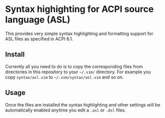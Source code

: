 Syntax highighting for ACPI source language (ASL)
=================================================

This provides very simple syntax highlighting and formatting support for
ASL files as specified in ACPI 6.1.

Install
-------

Currently all you need to do is to copy the corresponding files from
directories in this repository to your `~/.vim/` directory. For example
you copy `syntax/asl.vim` to `~/.vim/syntax/asl.vim` and so on.

Usage
-----

Once the files are installed the syntax highlighting and other settings
will be automatically enabled anytime you edit a `.asl` or `.dsl` files.

